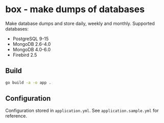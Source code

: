 # box - make dumps of databases

Make database dumps and store daily, weekly and monthly. Supported databases:

* PostgreSQL 9-15
* MongoDB 2.6-4.0
* MongoDB 4.0-6.0
* Firebird 2.5

## Build

```bash
go build -a -o app . 
```

## Configuration

Configuration stored in `application.yml`. See `application.sample.yml` for reference.
